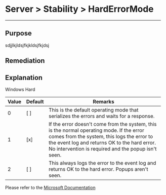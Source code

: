 # Server > Stability > HardErrorMode
---

## Purpose

sdjjlkjldsjfkjkldsjfkjdsj

## Remediation

## Explanation

Windows Hard 

 Value | Default | Remarks 
-------|---------|---------
 0     | [ ]     | This is the default operating mode that serializes the errors and waits for a response.
 1     | [x]     | If the error doesn't come from the system, this is the normal operating mode. If the error comes from the system, this logs the error to the event log and returns OK to the hard error. No intervention is required and the popup isn't seen.
 2     | [ ]     | This always logs the error to the event log and returns OK to the hard error. Popups aren't seen.


 Please refer to the [Microsoft Documentation](https://docs.microsoft.com/en-us/troubleshoot/windows/win32/hard-error-popup-mode)